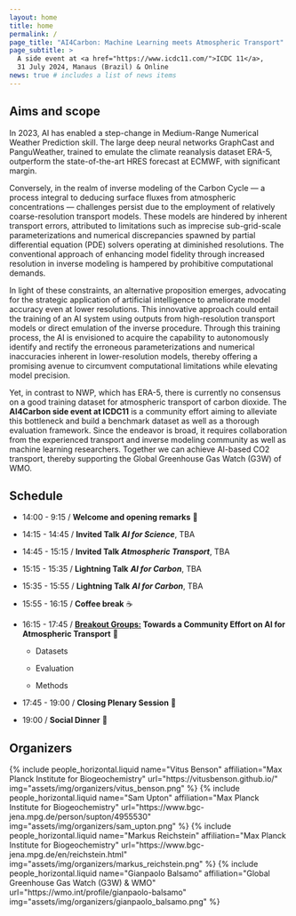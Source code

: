 ```yaml
---
layout: home
title: home
permalink: /
page_title: "AI4Carbon: Machine Learning meets Atmospheric Transport"
page_subtitle: >
  A side event at <a href="https://www.icdc11.com/">ICDC 11</a>,
  31 July 2024, Manaus (Brazil) & Online
news: true # includes a list of news items
---
```


## Aims and scope

In 2023, AI has enabled a step-change in Medium-Range Numerical Weather Prediction skill. The large deep neural networks GraphCast and PanguWeather, trained to emulate the climate reanalysis dataset ERA-5, outperform the state-of-the-art HRES forecast at ECMWF, with significant margin. 

Conversely, in the realm of inverse modeling of the Carbon Cycle — a process integral to deducing surface fluxes from atmospheric concentrations — challenges persist due to the employment of relatively coarse-resolution transport models. These models are hindered by inherent transport errors, attributed to limitations such as imprecise sub-grid-scale parameterizations and numerical discrepancies spawned by partial differential equation (PDE) solvers operating at diminished resolutions. The conventional approach of enhancing model fidelity through increased resolution in inverse modeling is hampered by prohibitive computational demands.

In light of these constraints, an alternative proposition emerges, advocating for the strategic application of artificial intelligence to ameliorate model accuracy even at lower resolutions. This innovative approach could entail the training of an AI system using outputs from high-resolution transport models or direct emulation of the inverse procedure. Through this training process, the AI is envisioned to acquire the capability to autonomously identify and rectify the erroneous parameterizations and numerical inaccuracies inherent in lower-resolution models, thereby offering a promising avenue to circumvent computational limitations while elevating model precision.

Yet, in contrast to NWP, which has ERA-5, there is currently no consensus on a good training dataset for atmospheric transport of carbon dioxide. The **AI4Carbon side event at ICDC11** is a community effort aiming to alleviate this bottleneck and build a benchmark dataset as well as a thorough evaluation framework. Since the endeavor is broad, it requires collaboration from the experienced transport and inverse modeling community as well as machine learning researchers. Together we can achieve AI-based CO2 transport, thereby supporting the Global Greenhouse Gas Watch (G3W) of WMO.

## Schedule

* 14:00 - 9:15 / **Welcome and opening remarks** :raised_hands:

* 14:15 - 14:45 / <strong>Invited Talk</strong> <b><i>AI for Science</i></b>, TBA
* 14:45 - 15:15 / <strong>Invited Talk</strong> <b><i>Atmospheric Transport</i></b>, TBA
* 15:15 - 15:35 / <strong>Lightning Talk</strong> <b><i>AI for Carbon</i></b>, TBA
* 15:35 - 15:55 / <strong>Lightning Talk</strong> <b><i>AI for Carbon</i></b>, TBA

* 15:55 - 16:15 / **Coffee break** :coffee:

* 16:15 - 17:45 / <strong><u>Breakout Groups:</u> Towards a Community Effort on AI for Atmospheric Transport</strong> :mega:

  * Datasets
  
  * Evaluation
  
  * Methods

* 17:45 - 19:00 / **Closing Plenary Session** :wave:

* 19:00 / **Social Dinner** :spaghetti:


## Organizers

<div class="row row-cols-2 projects pt-3 pb-3">
  {% include people_horizontal.liquid name="Vitus Benson" affiliation="Max Planck Institute for Biogeochemistry" url="https://vitusbenson.github.io/" img="assets/img/organizers/vitus_benson.png" %}
  {% include people_horizontal.liquid name="Sam Upton" affiliation="Max Planck Institute for Biogeochemistry" url="https://www.bgc-jena.mpg.de/person/supton/4955530" img="assets/img/organizers/sam_upton.png" %}
  {% include people_horizontal.liquid name="Markus Reichstein" affiliation="Max Planck Institute for Biogeochemistry" url="https://www.bgc-jena.mpg.de/en/reichstein.html" img="assets/img/organizers/markus_reichstein.png" %}
  {% include people_horizontal.liquid name="Gianpaolo Balsamo" affiliation="Global Greenhouse Gas Watch (G3W) & WMO" url="https://wmo.int/profile/gianpaolo-balsamo" img="assets/img/organizers/gianpaolo_balsamo.png" %}

</div>
